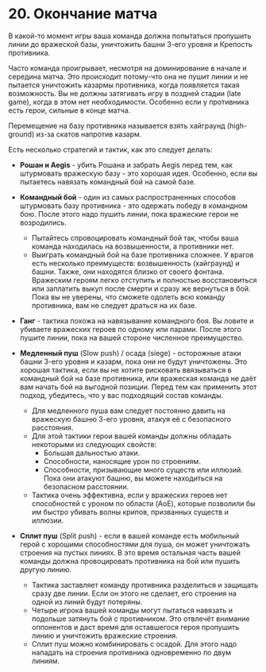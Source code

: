 # 20. Окончание матча

В какой-то момент игры ваша команда должна попытаться пропушить линии до вражеской базы, уничтожить башни 3-его уровня и Крепость противника.

Часто команда проигрывает, несмотря на доминирование в начале и середина матча. Это происходит потому-что она не пушит линии и не пытается уничтожить казармы противника, когда появляется такая возможность. Вы не должны затягивать игру в поздней стадии (late game), когда в этом нет необходимости. Особенно если у противника есть герои, сильные в конце матча.

Перемещение на базу противника называется взять хайграунд (high-ground) из-за скатов напротив казарм.

Есть несколько стратегий и тактик, как это следует делать:

* **Рошан и Aegis** - убить Рошана и забрать Aegis перед тем, как штурмовать вражескую базу - это хорошая идея. Особенно, если вы пытаетесь навязать командный бой на самой базе.

* **Командный бой** - один из самых распространенных способов штурмовать базу противника - это одержать победу в командном бою. После этого надо пушить линии, пока вражеские герои не возродились.
    * Пытайтесь спровоцировать командный бой так, чтобы ваша команда находилась на возвышенности, а противники нет.
    * Выиграть командный бой на базе противника сложнее. У врагов есть несколько преимуществ: возвышенность (хайграунд) и башни. Также, они находятся близко от своего фонтана. Вражеским героям легко отступить и полностью восстановиться или заплатить выкуп после смерти и сразу же вернуться в бой. Пока вы не уверены, что сможете одолеть всю команду противника, вам не следует драться на их базе.

* **Ганг** - тактика похожа на навязывание командного боя. Вы ловите и убиваете вражеских героев по одному или парами. После этого пушите линии, пока на вашей стороне численное преимущество.

* **Медленный пуш** (Slow push) / осада (siege) - осторожные атаки башни 3-его уровня и казарм, пока они не будут уничтожены. Это хорошая тактика, если вы не хотите рисковать ввязываться в командный бой на базе противника, или вражеская команда не даёт вам начать бой на выгодной позиции. Перед тем как применить этот подход, убедитесь, что у вас подходящий состав команды.
    * Для медленного пуша вам следует постоянно давить на вражескую башню 3-его уровня, атакуя её с безопасного расстояния.
    * Для этой тактики герои вашей команды должны обладать некоторыми из следующих свойств:
        * Большая дальностью атаки.
        * Способности, наносящие урон по строениям.
        * Способности, призывающие много существ или иллюзий. Пока они атакуют башню, вы можете находиться на безопасном расстоянии.
    * Тактика очень эффективна, если у вражеских героев нет способностей с уроном по области (AoE), которые позволили бы им быстро убивать волны крипов, призванных существ и иллюзии.

* **Сплит пуш** (Split push) - если в вашей команде есть мобильный герой с хорошими способностями для пуша, он может уничтожать строения на пустых линиях. В это время остальная часть вашей команды должна провоцировать противника на бой или пушить другую линию.
    * Тактика заставляет команду противника разделиться и защищать сразу две линии. Если он этого не сделает, его строения на одной из линий будут потеряны.
    * Четыре игрока вашей команды могут пытаться навязать и подольше затянуть бой с противником. Это отвлечёт внимание оппонентов и даст время для оставшегося героя пропушить линию и уничтожить вражеские строения.
    * Сплит пуш можно комбинировать с осадой. Для этого надо нападать на строения противника одновременно по двум линиям.


